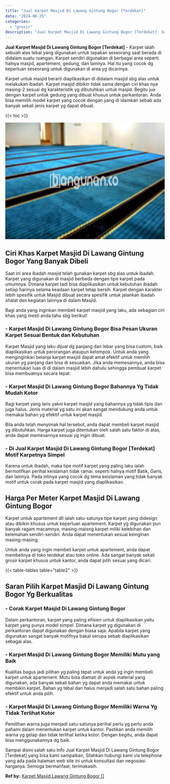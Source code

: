 ```yaml
---
title: "Jual Karpet Masjid Di Lawang Gintung Bogor [Terdekat]"
date: "2024-06-25"
categories: 
  - "grosir"
description: "Jual Karpet Masjid Di Lawang Gintung Bogor [Terdekat]. Sampai disini salah satu Info Jual Karpet Masjid Di Lawang Gintung Bogor [Terdekat] yang bisa kami s..."
---
```


**Jual Karpet Masjid Di Lawang Gintung Bogor \[Terdekat\]** – Karpet ialah sebuah alas tebal yang digunakan untuk tapakan seseorang saat berada di didalam suatu ruangan. Karpet sendiri digunakan di berbagai area seperti halnya masjid, apartement, gedung, dan lainnya. Hal itu yang cocok dg keperluan seseorang untuk digunakan di area yg dicarinya.

Karpet untuk masjid berarti diaplikasikan di didalam masjid sbg alas untuk melakukan ibadah. Karpet masjid dibikin tidak sama dengan ciri khas nya masing-2 sesuai dg karakteristik yg dibutuhkan untuk masjid. Begitu jua dengan karpet untuk gedung yang dibuat khusus untuk perkantoran. Anda bisa memilih model karpet yang cocok dengan yang di idamkan sebab ada banyak sekali jenis karpet yg dapat dibuat.

{{< toc >}}

![Jual Karpet Masjid Di Lawang Gintung Bogor [Terdekat]](/images/grosir-karpet-murah-24.png)

## Ciri Khas Karpet Masjid Di Lawang Gintung Bogor Yang Banyak Dibeli

Saat ini area ibadah masjid telah gunakan karpet sbg alas untuk ibadah. Karpet yang digunakan di masjid berbeda dengan tipe karpet pada umumnya. Dimana karpet tadi bisa diaplikasikan untuk kebutuhan ibadah setiap harinya selama keadaan karpet tetap bersih. Karpet dengan karakter lebih spesifik untuk Masjid dibuat secara spesifik untuk jalankan ibadah shalat dan kegiatan lainnya di dalam Masjid.

Bagi anda yang inginkan membeli karpet masjid yang laku, ada sebagian ciri khas yang mesti anda tahu sbg berikut!

### \- Karpet Masjid Di Lawang Gintung Bogor Bisa Pesan Ukuran Karpet Sesuai Bentuk dan Kebutuhan

Karpet Masjid yang laku dijual dg panjang dan lebar yang bisa custom, baik diaplikasikan untuk perorangan ataupun kelompok. Untuk anda yang menginginkan belanja karpet masjid dapat amat efektif untuk memliih ukuran yg panjang dan bisa di sesuaikan. Jika anda memesannya, anda bisa menentukan luas di di dalam masjid lebih dahulu sehingga pembuat karpet bisa membuatnya secara tepat.

### \- Karpet Masjid Di Lawang Gintung Bogor Bahannya Yg Tidak Mudah Kotor

Bagi karpet yang laris yakni karpet masjid yang bahannya yg tidak tipis dan juga halus. Jenis material yg satu ini akan sangat mendukung anda untuk memakai bahan yg efektif untuk karpet masjid.

Bila anda telah menyimak hal tersebut, anda dapat membeli karpet masjid yg dibutuhkan. Harga karpet juga ditentukan oleh salah satu faktor di atas, anda dapat memesannya sesuai yg ingin dibuat.

### \- Di Jual Karpet Masjid Di Lawang Gintung Bogor \[Terdekat\] Motif Karpetnya Simpel

Karena untuk ibadah, maka tipe motif karpet yang paling laku ialah bermotifkan perihal keislaman tidak ramai. seperti halnya motif Batik, Garis, dan lainnya. Pada intinya yang cocok dg tema keislaman yang tidak banyak motif untuk corak pada karpet masjid yang diaplikasikan.

## Harga Per Meter Karpet Masjid Di Lawang Gintung Bogor

Karpet untuk apartement dll ialah satu-satunya tipe karpet yang didesign atau dibikin khusus untuk keperluan apartement. Karpet yg digunakan pun banyak ragam macamnya, masing-maisng karpet miliki kelebihan dan kelemahan sendiri-sendiri. Anda dapat menentukan sesuai keinginan masing-masing.

Untuk anda yang ingin membeli karpet untuk apartement, anda dapat membelinya di toko terdekat atau toko online. Ada sangat banyak sekali grosir karpet khusus untuk kantor, anda dapat pilih sesuai yang dicari.

{{< table-tables table="table2" >}}

## Saran Pilih Karpet Masjid Di Lawang Gintung Bogor Yg Berkualitas

### \- Corak Karpet Masjid Di Lawang Gintung Bogor

Dalam perkantoran, karpet yang paling efisien untuk diaplikasikan yaitu karpet yang punya model simpel. Dimana karpet yg digunakan di perkantoran dapat digunakan dengan biasa saja. Apabila karpet yang digunakan sangat banyak motifnya bakal serupa sebab diaplikasikan sebagai alas.

### \- Karpet Masjid Di Lawang Gintung Bogor Memiliki Mutu yang Baik

Kualitas bagus jadi pilihan yg paling tepat untuk anda yg ingin membeli karpet untuk apartement. Mutu bisa diamati dr aspek material yang digunakan, ada banyak sekali bahan yg dapat anda memakai untuk membikin karpet. Bahan yg tebal dan halus menjadi salah satu bahan paling efektif untuk anda pilih.

### \- Karpet Masjid Di Lawang Gintung Bogor Memiliki Warna Yg Tidak Terlihat Kotor

Pemilihan warna juga menjadi satu-satunya perihal perlu yg perlu anda pahami dalam menentukan karpet untuk kantor. Pastikan anda memilih warna yg gelap dan tidak terlihat ketika kotor. Dengan begitu, anda dapat bisa menggunakannya dg baik.

Sampai disini salah satu Info Jual Karpet Masjid Di Lawang Gintung Bogor \[Terdekat\] yang bisa kami sampaikan, Silahkan hubungi kami via telephone yang ada pada halaman web site ini untuk konsultasi dan negosiasi harganya. Semoga bermanfaat, terimakasih.

**Ref by:**  [Karpet Masjid Lawang Gintung Bogor []](https://id.wikipedia.org/wiki/Karpet)
